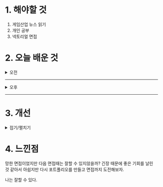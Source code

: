 
# 1. 해야할 것

1. 게임산업 뉴스 읽기 
2. 개인 공부  
3. 넥토리얼 면접



# 2. 오늘 배운 것

<details>
<summary>오전</summary>

## 면접장으로 이동
아침 일찍일어나서 ktx를 탔다./
서울과 가까워지니 눈이 너무 많이 와서 기차가 10분정도 정체되었다.

1분자기소개를 달달 외웠지만 실전에 약한 내가 과연 잘할수 있을지 모르겠다.

 
</details>

****

<details>
<summary>오후</summary>

## 면접
12시쯤에 도착해서 1층 로비에서 기다렸다.

자기소개가 입에 붙었지만 실전에서 시뮬레이션을 돌리니 심장이 빨리뛰어서 계속 기억이 날아갔다.

1시 40분쯤 채용담당자에게 카톡하여 도착소식을 알리고 올라갔다.

면접비를 받고 기다리는데 아 너무 어지러웠다.

준비했던 기본 개념과 한마디 같은 것들이 하나도 생각나지 않았다. 자기소개를 절었다고 생각하자마자 머릿속이 백지화되는 느낌이었다.

나를 도와주고 긴장 풀어줄려고 노력하는게 보였지만 몇년만의 면접이라 정말 힘들었다.

취준기간이 더 길어질것같다.

하지만 다시 힘내서 가보자. 그래도 좋은 기회였다.
</details>

****


# 3. 개선


<details>
<summary>접기/펼치기</summary>


</details>



# 4. 느낀점
망한 면접이었지만 다음 면접때는 잘할 수 있지않을까?
긴장 때문에 좋은 기회를 날린 것 같아서 아쉽지만 다시 포트폴리오를 만들고 면접까지 도전해보자.

나는 잘할 수 있다.


